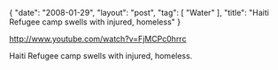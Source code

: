 {
   "date": "2008-01-29",
   "layout": "post",
   "tag": [
      "Water"
   ],
   "title": "Haiti Refugee camp swells with injured, homeless"
}

http://www.youtube.com/watch?v=FjMCPc0hrrc

Haiti Refugee camp swells with injured, homeless.